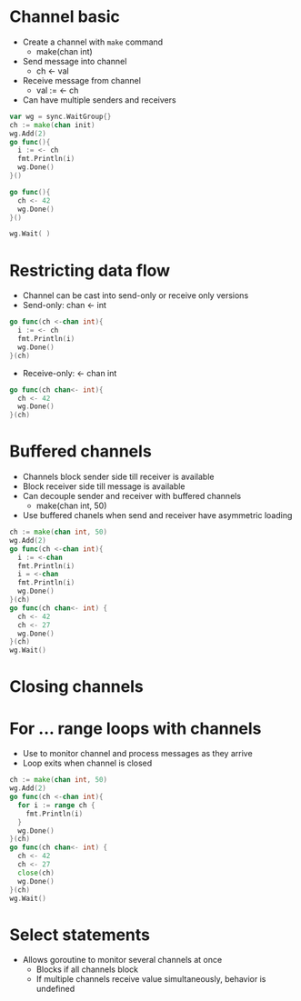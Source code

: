 # Channel basic

- Create a channel with `make` command
  - make(chan int)
- Send message into channel
  - ch <- val
- Receive message from channel
  - val := <- ch
- Can have multiple senders and receivers

```go
var wg = sync.WaitGroup{}
ch := make(chan init)
wg.Add(2)
go func(){
  i := <- ch
  fmt.Println(i)
  wg.Done()
}()

go func(){
  ch <- 42
  wg.Done()
}()

wg.Wait( )

```

# Restricting data flow

- Channel can be cast into send-only or receive only versions
- Send-only: chan <- int

```go
go func(ch <-chan int){
  i := <- ch
  fmt.Println(i)
  wg.Done()
}(ch)
```

- Receive-only: <- chan int

```go
go func(ch chan<- int){
  ch <- 42
  wg.Done()
}(ch)
```

# Buffered channels

- Channels block sender side till receiver is available
- Block receiver side till message is available
- Can decouple sender and receiver with buffered channels
  - make(chan int, 50)
- Use buffered chanels when send and receiver have asymmetric loading

```go
ch := make(chan int, 50)
wg.Add(2)
go func(ch <-chan int){
  i := <-chan
  fmt.Println(i)
  i = <-chan
  fmt.Println(i)
  wg.Done()
}(ch)
go func(ch chan<- int) {
  ch <- 42
  ch <- 27
  wg.Done()
}(ch)
wg.Wait()
```

# Closing channels

# For ... range loops with channels

- Use to monitor channel and process messages as they arrive
- Loop exits when channel is closed

```go
ch := make(chan int, 50)
wg.Add(2)
go func(ch <-chan int){
  for i := range ch {
    fmt.Println(i)
  }
  wg.Done()
}(ch)
go func(ch chan<- int) {
  ch <- 42
  ch <- 27
  close(ch)
  wg.Done()
}(ch)
wg.Wait()
```

# Select statements

- Allows goroutine to monitor several channels at once
  - Blocks if all channels block
  - If multiple channels receive value simultaneously, behavior is undefined

